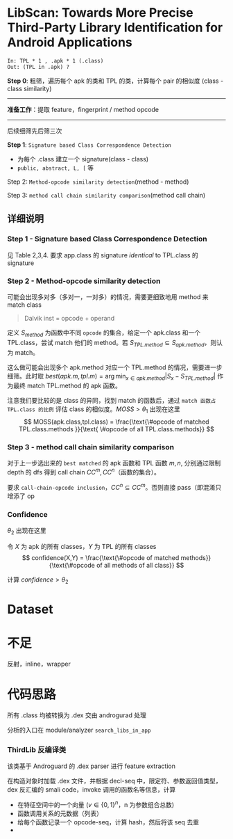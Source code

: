 LibScan: Towards More Precise Third-Party Library Identification for Android Applications
===
```
In: TPL * 1 , .apk * 1 (.class)
Out: (TPL in .apk) ?
```

**Step 0**: 粗筛，遍历每个 apk 的类和 TPL 的类，计算每个 pair 的相似度 (class - class similarity)

---
**准备工作**：提取 feature，fingerprint / method opcode

---
后续细筛先后筛三次

**Step 1**: `Signature based Class Correspondence Detection`
- 为每个 .class 建立一个 signature(class - class)
- `public, abstract, L, [` 等

Step 2: `Method-opcode similarity detection`(method - method)

Step 3: `method call chain similarity comparison`(method call chain)


## 详细说明

### Step 1 - Signature based Class Correspondence Detection
见 Table 2,3,4. 要求 app.class 的 signature *identical* to TPL.class 的 signature

### Step 2 - Method-opcode similarity detection
可能会出现多对多（多对一，一对多）的情况，需要更细致地用 method 来 match class

> Dalvik inst = opcode + operand

定义 $S_{method}$ 为函数中不同 `opcode` 的集合，给定一个 apk.class  和一个 TPL.class，尝试 match 他们的 method。若 $S_{TPL.method} \subseteq S_{apk.method}$，则认为 match。

这么做可能会出现多个 apk.method 对应一个 TPL.method 的情况，需要进一步细筛。此时取 $best(apk.m, tpl.m) = \arg\min_{x\in apk.method} |S_x - S_{TPL.method}|$ 作为最终 match TPL.method 的 apk 函数。

注意我们要比较的是 class 的异同，找到 match 的函数后，通过 `match 函数占 TPL.class 的比例` 评估 class 的相似度。$MOSS > \theta_1$ 出现在这里
$$
MOSS(apk.class,tpl.class) = \frac{\text{\#opcode of matched TPL.class.methods }}{\text{ \#opcode of all TPL.class.methods}}
$$


### Step 3 - method call chain similarity comparison
对于上一步选出来的 `best matched` 的 apk 函数和 TPL 函数 $m, n$, 分别通过限制 depth 的 dfs 得到 call chain $CC^m, CC^n$（函数的集合）。

要求 `call-chain-opcode inclusion`，$CC^n \subseteq CC^m$。否则直接 pass（即混淆只增添了 op

### Confidence
$\theta_2$ 出现在这里

令 $X$ 为 apk 的所有 classes，$Y$ 为 TPL 的所有 classes
$$
confidence(X,Y) = \frac{\text{\#opcode of matched methods}}{\text{\#opcode of all methods of all class}}
$$

计算 $confidence > \theta_2$

# Dataset

# 不足
反射，inline，wrapper   

# 代码思路
所有 .class 均被转换为 .dex 交由 androgurad 处理

分析的入口在 module/analyzer `search_libs_in_app`

### ThirdLib 反编译类
该类基于 Androguard 的 .dex parser 进行 feature extraction

在构造对象时加载 .dex 文件，并根据 decl-seq 中，限定符、参数返回值类型，dex 反汇编的 smali code，invoke 调用的函数名等信息，计算
- 在特征空间中的一个向量 ($v\in \{0,1\}^n$，n 为参数组合总数)
- 函数调用关系的元数据（列表）
- 给每个函数记录一个 opcode-seq，计算 hash，然后将该 seq 去重
- 